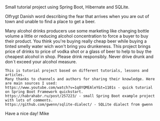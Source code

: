    Small tutorial project using Spring Boot, Hibernate and SQLite. 
   
   Olfrygt
Danish word describing the fear that arrives when you are out of town and unable to find a place to get a beer. 
      
   Many alcohol drinks producers use some marketing like changing bottle volume 
   a little or reducing alcohol concentration to force a buyer to buy their product. 
   You think you're buying really cheap beer while buying a tinted smelly water wich 
   won't bring you drunkeness. This project brings price of drinks to price of vodka 
   shot or a glass of beer to help to buy the cheapest alcohol in shop. Please drink 
   responsibly. Never drive drunk and don`t exceed your alcohol measure.


    This is tutorial project based on different tutorials, lessons and articles. 
    Many thanks to channels and authors for sharing their knowledge. Here are main sources I used: 
    https://www.youtube.com/watch?v=1q8YQMEAleY&t=1101s - quick tutorial on Spring Boot Framework quickstart.
    https://habrahabr.ru/post/257223/ - small Spring Boot example project with lots of comments.
    https://github.com/gwenn/sqlite-dialect/ - SQLite dialect from gwenn
  
  Have a nice day!
  Mike
